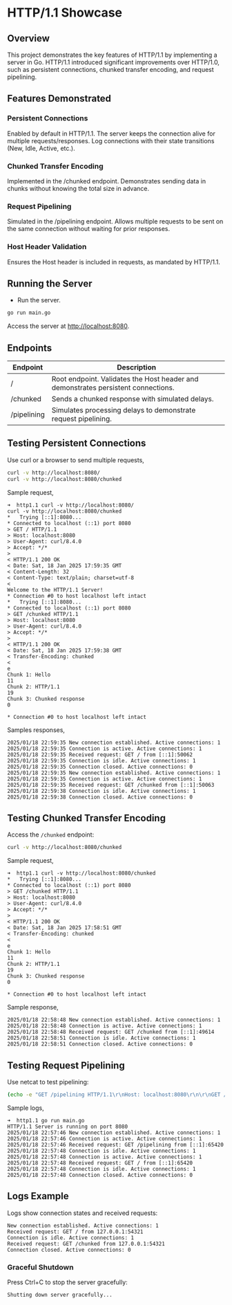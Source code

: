 # HTTP/1.1 Showcase

## Overview

This project demonstrates the key features of HTTP/1.1 by implementing a server in Go. HTTP/1.1 introduced significant improvements over HTTP/1.0, such as persistent connections, chunked transfer encoding, and request pipelining.

## Features Demonstrated

### Persistent Connections

Enabled by default in HTTP/1.1. The server keeps the connection alive for multiple requests/responses.
Log connections with their state transitions (New, Idle, Active, etc.).

### Chunked Transfer Encoding

Implemented in the /chunked endpoint.
Demonstrates sending data in chunks without knowing the total size in advance.

### Request Pipelining

Simulated in the /pipelining endpoint.
Allows multiple requests to be sent on the same connection without waiting for prior responses.

### Host Header Validation

Ensures the Host header is included in requests, as mandated by HTTP/1.1.

## Running the Server

- Run the server.

```bash
go run main.go
```

Access the server at <http://localhost:8080>.

## Endpoints

| Endpoint    | Description                                                                       |
|-------------|-----------------------------------------------------------------------------------|
| /           | Root endpoint. Validates the Host header and demonstrates persistent connections. |
| /chunked    | Sends a chunked response with simulated delays.                                   |
| /pipelining | Simulates processing delays to demonstrate request pipelining.                    |

## Testing Persistent Connections

Use curl or a browser to send multiple requests,

```bash
curl -v http://localhost:8080/
curl -v http://localhost:8080/chunked
```

Sample request,

```plaintext
➜  http1.1 curl -v http://localhost:8080/
curl -v http://localhost:8080/chunked
*   Trying [::1]:8080...
* Connected to localhost (::1) port 8080
> GET / HTTP/1.1
> Host: localhost:8080
> User-Agent: curl/8.4.0
> Accept: */*
> 
< HTTP/1.1 200 OK
< Date: Sat, 18 Jan 2025 17:59:35 GMT
< Content-Length: 32
< Content-Type: text/plain; charset=utf-8
< 
Welcome to the HTTP/1.1 Server!
* Connection #0 to host localhost left intact
*   Trying [::1]:8080...
* Connected to localhost (::1) port 8080
> GET /chunked HTTP/1.1
> Host: localhost:8080
> User-Agent: curl/8.4.0
> Accept: */*
> 
< HTTP/1.1 200 OK
< Date: Sat, 18 Jan 2025 17:59:38 GMT
< Transfer-Encoding: chunked
< 
e
Chunk 1: Hello
11
Chunk 2: HTTP/1.1
19
Chunk 3: Chunked response
0

* Connection #0 to host localhost left intact
```

Samples responses,

```plaintext
2025/01/18 22:59:35 New connection established. Active connections: 1
2025/01/18 22:59:35 Connection is active. Active connections: 1
2025/01/18 22:59:35 Received request: GET / from [::1]:50062
2025/01/18 22:59:35 Connection is idle. Active connections: 1
2025/01/18 22:59:35 Connection closed. Active connections: 0
2025/01/18 22:59:35 New connection established. Active connections: 1
2025/01/18 22:59:35 Connection is active. Active connections: 1
2025/01/18 22:59:35 Received request: GET /chunked from [::1]:50063
2025/01/18 22:59:38 Connection is idle. Active connections: 1
2025/01/18 22:59:38 Connection closed. Active connections: 0
```

## Testing Chunked Transfer Encoding

Access the `/chunked` endpoint:

```bash
curl -v http://localhost:8080/chunked
```

Sample request,

```plaintext
➜  http1.1 curl -v http://localhost:8080/chunked
*   Trying [::1]:8080...
* Connected to localhost (::1) port 8080
> GET /chunked HTTP/1.1
> Host: localhost:8080
> User-Agent: curl/8.4.0
> Accept: */*
> 
< HTTP/1.1 200 OK
< Date: Sat, 18 Jan 2025 17:58:51 GMT
< Transfer-Encoding: chunked
< 
e
Chunk 1: Hello
11
Chunk 2: HTTP/1.1
19
Chunk 3: Chunked response
0

* Connection #0 to host localhost left intact
```

Sample response,

```plaintext
2025/01/18 22:58:48 New connection established. Active connections: 1
2025/01/18 22:58:48 Connection is active. Active connections: 1
2025/01/18 22:58:48 Received request: GET /chunked from [::1]:49614
2025/01/18 22:58:51 Connection is idle. Active connections: 1
2025/01/18 22:58:51 Connection closed. Active connections: 0
```

## Testing Request Pipelining

Use netcat to test pipelining:

```bash
(echo -e "GET /pipelining HTTP/1.1\r\nHost: localhost:8080\r\n\r\nGET / HTTP/1.1\r\nHost: localhost:8080\r\n\r\n" | nc localhost 8080)
```

Sample logs,

```plaintext
➜  http1.1 go run main.go
HTTP/1.1 Server is running on port 8080
2025/01/18 22:57:46 New connection established. Active connections: 1
2025/01/18 22:57:46 Connection is active. Active connections: 1
2025/01/18 22:57:46 Received request: GET /pipelining from [::1]:65420
2025/01/18 22:57:48 Connection is idle. Active connections: 1
2025/01/18 22:57:48 Connection is active. Active connections: 1
2025/01/18 22:57:48 Received request: GET / from [::1]:65420
2025/01/18 22:57:48 Connection is idle. Active connections: 1
2025/01/18 22:57:48 Connection closed. Active connections: 0
```

## Logs Example

Logs show connection states and received requests:

```plaintext
New connection established. Active connections: 1
Received request: GET / from 127.0.0.1:54321
Connection is idle. Active connections: 1
Received request: GET /chunked from 127.0.0.1:54321
Connection closed. Active connections: 0
```

### Graceful Shutdown

Press Ctrl+C to stop the server gracefully:

```plaintext
Shutting down server gracefully...
```
